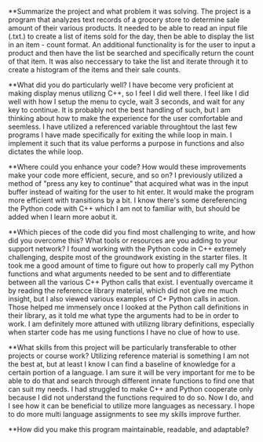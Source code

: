 **Summarize the project and what problem it was solving.
The project is a program that analyzes text records of a grocery store to determine sale amount of their various products. It needed to be able to read an input file (.txt.) to create a list of items sold for the day, then be able to display the list in an item - count format. An additional functionality is for the user to input a product and then have the list be searched and specifically return the count of that item. It was also neccessary to take the list and iterate through it to create a histogram of the items and their sale counts.

**What did you do particularly well?
I have become very proficient at making display menus utilizng C++, so I feel I did well there. I feel like I did well with how I setup the menu to cycle, wait 3 seconds, and wait for any key to continue. It is probably not the best handling of such, but I am thinking about how to make the experience for the user comfortable and seemless. I have utilized a referenced variable throughtout the last few programs I have made specifically for exiting the while loop in main. I implement it such that its value performs a purpose in functions and also dictates the while loop.

**Where could you enhance your code? How would these improvements make your code more efficient, secure, and so on?
I previously utilized a method of "press any key to continue" that acquired what was in the input buffer instead of waiting for the user to hit enter. It would make the program more efficient with transitions by a bit. I know there's some dereferencing the Python code with C++ which I am not to familiar with, but should be added when I learn more aobut it.

**Which pieces of the code did you find most challenging to write, and how did you overcome this? What tools or resources are you adding to your support network?
I found working with the Python code in C++ extremely challenging, despite most of the groundwork existing in the starter files. It took me a good amount of time to figure out how to properly call my Python functions and what arguments needed to be sent and to differentiate between all the various C++ Python calls that exist. I eventually overcame it by reading the referencce library material, which did not give me much insight, but I also viewed various examples of C+ Python calls in action. Those helped me immensely once I looked at the Python call definitions in their library, as it told me what type the arguments had to be in order to work. I am definitely more attuned with utilizng library definitions, especially when starter code has me using functions I have no clue of how to use.

**What skills from this project will be particularly transferable to other projects or course work?
Utilizing reference material is something I am not the best at, but at least I know I can find a baseline of knowledge for a certain portion of a language. I am sure it will be very important for me to be able to do that and search through different innate functions to find one that can suit my needs. I had struggled to make C++ and Python cooperate only because I did not understand the functions required to do so. Now I do, and I see how it can be beneficial to utilize more languages as necessary. I hope to do more multi language assignments to see my skills improve further.




**How did you make this program maintainable, readable, and adaptable?





